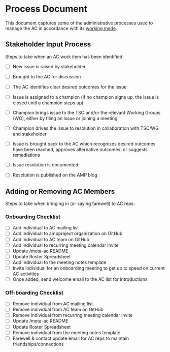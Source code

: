 # Process Document

This document captures some of the administrative processes used to manage the AC in accordance with its [working mode](./WORKING_MODE.md).


## Stakeholder Input Process

Steps to take when an AC work item has been identified:

- [ ] New issue is raised by stakeholder
- [ ] Brought to the AC for discussion
- [ ] The AC identifies clear desired outcomes for the issue
- [ ] Issue is assigned to a champion (if no champion signs up, the issue is closed until a champion steps up)
- [ ] Champion brings issue to the TSC and/or the relevant Working Groups (WG), either by filing an issue or joining a meeting
- [ ] Champion drives the issue to resolution in collaboration with TSC/WG and stakeholder
- [ ] Issue is brought back to the AC which recognizes desired outcomes have been reached, approves alternative outcomes, or suggests remediations
- [ ] Issue resolution is documented
- [ ] Resolution is published on the AMP blog


## Adding or Removing AC Members

Steps to take when bringing in (or saying farewell) to AC reps:

### Onboarding Checklist

- [ ] Add individual to AC mailing list
- [ ] Add individual to ampproject organization on GitHub
- [ ] Add individual to AC team on GitHub
- [ ] Add individual to recurring meeting calendar invite
- [ ] Update /meta-ac README
- [ ] Update Roster Spreadsheet
- [ ] Add individual to the meeting notes template
- [ ] Invite individual for an onboarding meeting to get up to speed on current AC activities
- [ ] Once added, send welcome email to the AC list for introductions

### Off-boarding Checklist
- [ ] Remove individual from AC mailing list
- [ ] Remove individual from AC team on GitHub
- [ ] Remove individual from recurring meeting calendar invite
- [ ] Update /meta-ac README
- [ ] Update Roster Spreadsheet
- [ ] Remove individual from the meeting notes template
- [ ] Farewell & contact update email for AC reps to maintain friendships/connections

